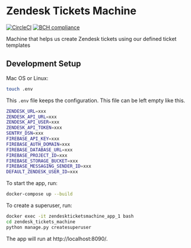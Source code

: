 # Zendesk Tickets Machine

[![CircleCI](https://circleci.com/gh/prontotools/zendesk-tickets-machine.svg?style=svg)](https://circleci.com/gh/prontotools/zendesk-tickets-machine)
[![BCH compliance](https://bettercodehub.com/edge/badge/prontotools/zendesk-tickets-machine?branch=develop)](https://bettercodehub.com/)

Machine that helps us create Zendesk tickets using our defined ticket templates

## Development Setup

Mac OS or Linux:

```sh
touch .env
```

This `.env` file keeps the configuration. This file can be left empty like this.

```sh
ZENDESK_URL=xxx
ZENDESK_API_URL=xxx
ZENDESK_API_USER=xxx
ZENDESK_API_TOKEN=xxx
SENTRY_DSN=xxx
FIREBASE_API_KEY=xxx
FIREBASE_AUTH_DOMAIN=xxx
FIREBASE_DATABASE_URL=xxx
FIREBASE_PROJECT_ID=xxx
FIREBASE_STORAGE_BUCKET=xxx
FIREBASE_MESSAGING_SENDER_ID=xxx
DEFAULT_ZENDESK_USER_ID=xxx
```

To start the app, run:

```sh
docker-compose up --build
```

To create a superuser, run:
```sh
docker exec -it zendeskticketsmachine_app_1 bash
cd zendesk_tickets_machine
python manage.py createsuperuser
```

The app will run at http://localhost:8090/.
